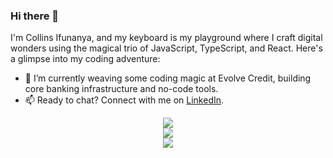 ### Hi there 👋

I'm Collins Ifunanya, and my keyboard is my playground where I craft digital wonders using the magical trio of JavaScript, TypeScript, and  React. Here's a glimpse into my coding adventure:

- 🔭 I’m currently weaving some coding magic at Evolve Credit, building core banking infrastructure and no-code tools.
- 📫 Ready to chat? Connect with me on [LinkedIn](https://www.linkedin.com/in/collins-ogbuzuru/).


<p align="center">
  <img src="https://github-readme-stats-nu-six-56.vercel.app/api?username=ifunanyacollins&theme=dark&hide_border=false&include_all_commits=true&count_private=true" /> <br />
  <img src="https://github-readme-streak-stats.herokuapp.com/?user=ifunanyacollins&theme=dark&hide_border=false"><br />
  <img src="https://github-readme-stats.vercel.app/api/top-langs/?username=ifunanyacollins&theme=dark&hide_border=false&include_all_commits=true&count_private=true&layout=compact">
</p>

